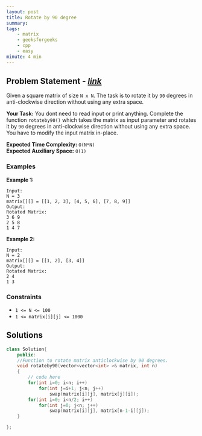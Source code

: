 ```yaml
---
layout: post
title: Rotate by 90 degree
summary:
tags:
    - matrix
    - geeksforgeeks
    - cpp
    - easy
minute: 4 min
---
```


## Problem Statement - [*link*](https://practice.geeksforgeeks.org/problems/rotate-by-90-degree-1587115621/0/#)  

Given a square matrix of size `N x N`. The task is to rotate it by `90` degrees in anti-clockwise direction without using any extra space. 
 

**Your Task:** 
You dont need to read input or print anything. Complete the function `rotateby90()` which takes the matrix as input parameter and rotates it by `90` degrees in anti-clockwise direction without using any extra space. You have to modify the input matrix in-place.  

**Expected Time Complexity:** `O(N*N)`  
**Expected Auxiliary Space:** `O(1)` 

### Examples

**Example 1:**   
```
Input:
N = 3 
matrix[][] = [[1, 2, 3], [4, 5, 6], [7, 8, 9]]
Output: 
Rotated Matrix:
3 6 9
2 5 8
1 4 7
```

**Example 2:**   
```
Input:
N = 2
matrix[][] = [[1, 2], [3, 4]]
Output: 
Rotated Matrix:
2 4
1 3
```

### Constraints

+ `1 <= N <= 100`
+ `1 <= matrix[i][j] <= 1000`

## Solutions

```cpp
class Solution{
    public:
    //Function to rotate matrix anticlockwise by 90 degrees.
    void rotateby90(vector<vector<int> >& matrix, int n) 
    { 
        // code here 
        for(int i=0; i<n; i++)
            for(int j=i+1; j<n; j++)
                swap(matrix[i][j], matrix[j][i]);
        for(int i=0; i<n/2; i++)
            for(int j=0; j<n; j++)
                swap(matrix[i][j], matrix[n-1-i][j]);
    } 

};
```


